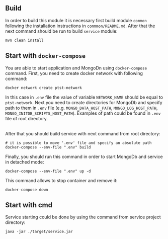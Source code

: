 ## Build
In order to build this module it is necessary first build
module `common` following the installation instructions in
`commmon/README.md`. After that the next command should be run
to build `service` module:
```shell
mvn clean install
```
## Start with `docker-compose`
You are able to start application and MongoDn using 
`docker-compose` command. First, you need to create docker
network with following command:
```shell
docker network create ptst-network
```
In this case in `.env` file the value of variable `NETWORK_NAME`
should be equal to `ptst-network`. Next you need to create 
directories for MongoDb and specify path to them in `.env`
file (e.g. `MONGO_DATA_HOST_PATH`, `MONGO_LOG_HOST_PATH`, 
`MONGO_INITDB_SCRIPTS_HOST_PATH`). Examples of path could be
found in `.env` file of root directory.

\
After that you should build service with next 
command from root directory:
```shell
# it is possible to move '.env' file and specify an absolute path
docker-compose --env-file ".env" build
```
Finally, you should run this command in order to start MongoDb
and service in detached mode:
```shell
docker-compose --env-file ".env" up -d
```
This command allows to stop container and remove it:
```shell
docker-compose down
```

## Start with cmd
Service starting could be done by using the command from 
service project directory:
```shell
java -jar ./target/service.jar
```
